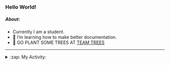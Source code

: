 ### Hello World!

##### About:
- Currently I am a student.
- 🌱 I’m learning how to make better documentation.
- 🌱 GO PLANT SOME TREES AT [TEAM TREES](https://teamtrees.org/)

---
<details>
  <summary>:zap: My Activity:</summary>
  
<!--START_SECTION:waka-->
![Code Time](http://img.shields.io/badge/Code%20Time-1%2C122%20hrs%2032%20mins-blue)

**I'm a Night 🦉** 

```text
🌞 Morning                1679 commits        ██░░░░░░░░░░░░░░░░░░░░░░░   09.98 % 
🌆 Daytime                5650 commits        ████████░░░░░░░░░░░░░░░░░   33.58 % 
🌃 Evening                4790 commits        ███████░░░░░░░░░░░░░░░░░░   28.47 % 
🌙 Night                  4707 commits        ███████░░░░░░░░░░░░░░░░░░   27.97 % 
```
📅 **I'm Most Productive on Wednesday** 

```text
Monday                   2411 commits        ████░░░░░░░░░░░░░░░░░░░░░   14.33 % 
Tuesday                  2125 commits        ███░░░░░░░░░░░░░░░░░░░░░░   12.63 % 
Wednesday                4014 commits        ██████░░░░░░░░░░░░░░░░░░░   23.86 % 
Thursday                 2254 commits        ███░░░░░░░░░░░░░░░░░░░░░░   13.40 % 
Friday                   1678 commits        ██░░░░░░░░░░░░░░░░░░░░░░░   09.97 % 
Saturday                 1478 commits        ██░░░░░░░░░░░░░░░░░░░░░░░   08.78 % 
Sunday                   2866 commits        ████░░░░░░░░░░░░░░░░░░░░░   17.03 % 
```


📊 **This Week I Spent My Time On** 

```text
🔥 Editors: 
VS Code                  3 hrs 9 mins        █████████████████████████   100.00 % 

🐱‍💻 Projects: 
praise                   3 hrs 8 mins        █████████████████████████   99.48 % 
CSF22                    0 secs              ░░░░░░░░░░░░░░░░░░░░░░░░░   00.52 % 
```


 Last Updated on 17/05/2023 00:14:53 UTC
<!--END_SECTION:waka-->
</details>
